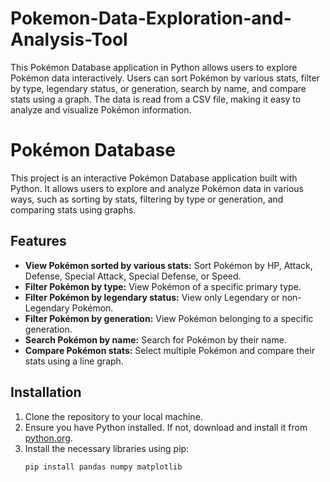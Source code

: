 # Pokemon-Data-Exploration-and-Analysis-Tool
This Pokémon Database application in Python allows users to explore Pokémon data interactively. Users can sort Pokémon by various stats, filter by type, legendary status, or generation, search by name, and compare stats using a graph. The data is read from a CSV file, making it easy to analyze and visualize Pokémon information.

# Pokémon Database

This project is an interactive Pokémon Database application built with Python. It allows users to explore and analyze Pokémon data in various ways, such as sorting by stats, filtering by type or generation, and comparing stats using graphs.

## Features

- **View Pokémon sorted by various stats:** Sort Pokémon by HP, Attack, Defense, Special Attack, Special Defense, or Speed.
- **Filter Pokémon by type:** View Pokémon of a specific primary type.
- **Filter Pokémon by legendary status:** View only Legendary or non-Legendary Pokémon.
- **Filter Pokémon by generation:** View Pokémon belonging to a specific generation.
- **Search Pokémon by name:** Search for Pokémon by their name.
- **Compare Pokémon stats:** Select multiple Pokémon and compare their stats using a line graph.

## Installation

1. Clone the repository to your local machine.
2. Ensure you have Python installed. If not, download and install it from [python.org](https://www.python.org/).
3. Install the necessary libraries using pip:
   ```bash
   pip install pandas numpy matplotlib
